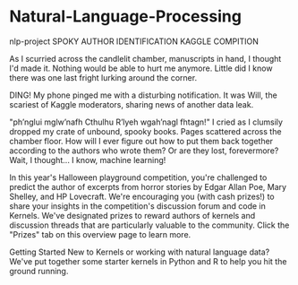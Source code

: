 # Natural-Language-Processing
nlp-project
SPOKY AUTHOR IDENTIFICATION 
KAGGLE COMPITION

As I scurried across the candlelit chamber, manuscripts in hand, I thought I'd made it. Nothing would be able to hurt me anymore. Little did I know there was one last fright lurking around the corner.

DING! My phone pinged me with a disturbing notification. It was Will, the scariest of Kaggle moderators, sharing news of another data leak.

"ph’nglui mglw’nafh Cthulhu R’lyeh wgah’nagl fhtagn!" I cried as I clumsily dropped my crate of unbound, spooky books. Pages scattered across the chamber floor. How will I ever figure out how to put them back together according to the authors who wrote them? Or are they lost, forevermore? Wait, I thought... I know, machine learning!

In this year's Halloween playground competition, you're challenged to predict the author of excerpts from horror stories by Edgar Allan Poe, Mary Shelley, and HP Lovecraft. We're encouraging you (with cash prizes!) to share your insights in the competition's discussion forum and code in Kernels. We've designated prizes to reward authors of kernels and discussion threads that are particularly valuable to the community. Click the "Prizes" tab on this overview page to learn more.

Getting Started
New to Kernels or working with natural language data? We've put together some starter kernels in Python and R to help you hit the ground running.
